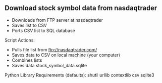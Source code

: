 ## Download stock symbol data from nasdaqtrader

* Downloads from FTP server at nasdaqtrader
* Saves list to CSV
* Ports CSV list to SQL database

Script Actions:
* Pulls file list from ftp://nasdaqtrader.com/
* Saves data to CSV on local machine (your computer)
* Combines lists
* Saves data stock_symbol_data.sqlite

Python Library Requirements (defaults):
shutil
urllib
contextlib
csv
sqlite3

